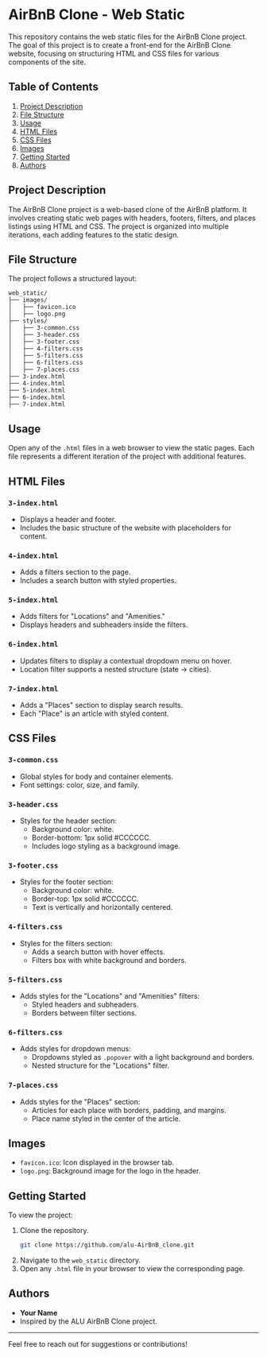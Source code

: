 # AirBnB Clone - Web Static

This repository contains the web static files for the AirBnB Clone project. The goal of this project is to create a front-end for the AirBnB Clone website, focusing on structuring HTML and CSS files for various components of the site.

## Table of Contents

1. [Project Description](#project-description)
2. [File Structure](#file-structure)
3. [Usage](#usage)
4. [HTML Files](#html-files)
5. [CSS Files](#css-files)
6. [Images](#images)
7. [Getting Started](#getting-started)
8. [Authors](#authors)

## Project Description

The AirBnB Clone project is a web-based clone of the AirBnB platform. It involves creating static web pages with headers, footers, filters, and places listings using HTML and CSS. The project is organized into multiple iterations, each adding features to the static design.

## File Structure

The project follows a structured layout:

```
web_static/
├── images/
│   ├── favicon.ico
│   ├── logo.png
├── styles/
│   ├── 3-common.css
│   ├── 3-header.css
│   ├── 3-footer.css
│   ├── 4-filters.css
│   ├── 5-filters.css
│   ├── 6-filters.css
│   ├── 7-places.css
├── 3-index.html
├── 4-index.html
├── 5-index.html
├── 6-index.html
├── 7-index.html
```

## Usage

Open any of the `.html` files in a web browser to view the static pages. Each file represents a different iteration of the project with additional features.

## HTML Files

### `3-index.html`
- Displays a header and footer.
- Includes the basic structure of the website with placeholders for content.

### `4-index.html`
- Adds a filters section to the page.
- Includes a search button with styled properties.

### `5-index.html`
- Adds filters for "Locations" and "Amenities."
- Displays headers and subheaders inside the filters.

### `6-index.html`
- Updates filters to display a contextual dropdown menu on hover.
- Location filter supports a nested structure (state -> cities).

### `7-index.html`
- Adds a "Places" section to display search results.
- Each "Place" is an article with styled content.

## CSS Files

### `3-common.css`
- Global styles for body and container elements.
- Font settings: color, size, and family.

### `3-header.css`
- Styles for the header section:
    - Background color: white.
    - Border-bottom: 1px solid #CCCCCC.
    - Includes logo styling as a background image.

### `3-footer.css`
- Styles for the footer section:
    - Background color: white.
    - Border-top: 1px solid #CCCCCC.
    - Text is vertically and horizontally centered.

### `4-filters.css`
- Styles for the filters section:
    - Adds a search button with hover effects.
    - Filters box with white background and borders.

### `5-filters.css`
- Adds styles for the "Locations" and "Amenities" filters:
    - Styled headers and subheaders.
    - Borders between filter sections.

### `6-filters.css`
- Adds styles for dropdown menus:
    - Dropdowns styled as `.popover` with a light background and borders.
    - Nested structure for the "Locations" filter.

### `7-places.css`
- Adds styles for the "Places" section:
    - Articles for each place with borders, padding, and margins.
    - Place name styled in the center of the article.

## Images

- `favicon.ico`: Icon displayed in the browser tab.
- `logo.png`: Background image for the logo in the header.

## Getting Started

To view the project:
1. Clone the repository.
     ```bash
     git clone https://github.com/alu-AirBnB_clone.git
     ```
2. Navigate to the `web_static` directory.
3. Open any `.html` file in your browser to view the corresponding page.

## Authors

- **Your Name**
- Inspired by the ALU AirBnB Clone project.

---

Feel free to reach out for suggestions or contributions!